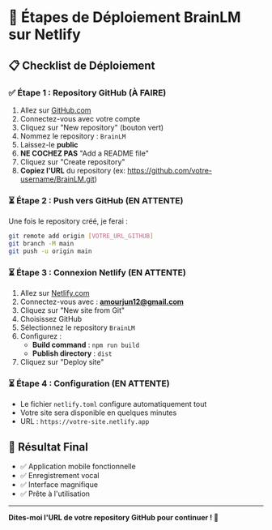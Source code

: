 # 🚀 Étapes de Déploiement BrainLM sur Netlify

## 📋 Checklist de Déploiement

### ✅ Étape 1 : Repository GitHub (À FAIRE)
1. Allez sur [GitHub.com](https://github.com)
2. Connectez-vous avec votre compte
3. Cliquez sur "New repository" (bouton vert)
4. Nommez le repository : `BrainLM`
5. Laissez-le **public**
6. **NE COCHEZ PAS** "Add a README file"
7. Cliquez sur "Create repository"
8. **Copiez l'URL** du repository (ex: https://github.com/votre-username/BrainLM.git)

### ⏳ Étape 2 : Push vers GitHub (EN ATTENTE)
Une fois le repository créé, je ferai :
```bash
git remote add origin [VOTRE_URL_GITHUB]
git branch -M main
git push -u origin main
```

### ⏳ Étape 3 : Connexion Netlify (EN ATTENTE)
1. Allez sur [Netlify.com](https://netlify.com)
2. Connectez-vous avec : **amourjun12@gmail.com**
3. Cliquez sur "New site from Git"
4. Choisissez GitHub
5. Sélectionnez le repository `BrainLM`
6. Configurez :
   - **Build command** : `npm run build`
   - **Publish directory** : `dist`
7. Cliquez sur "Deploy site"

### ⏳ Étape 4 : Configuration (EN ATTENTE)
- Le fichier `netlify.toml` configure automatiquement tout
- Votre site sera disponible en quelques minutes
- URL : `https://votre-site.netlify.app`

## 🎯 Résultat Final
- ✅ Application mobile fonctionnelle
- ✅ Enregistrement vocal
- ✅ Interface magnifique
- ✅ Prête à l'utilisation

---

**Dites-moi l'URL de votre repository GitHub pour continuer ! 🚀**
